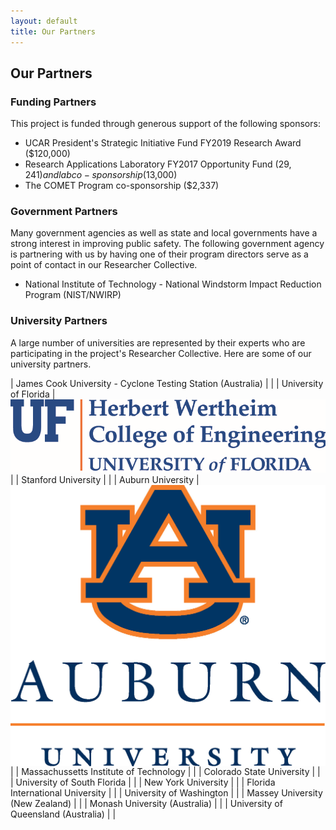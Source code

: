 ```yaml
---
layout: default
title: Our Partners
---
```


## Our Partners

### Funding Partners

This project is funded through generous support of the following sponsors:
- UCAR President's Strategic Initiative Fund FY2019 Research Award ($120,000)
- Research Applications Laboratory FY2017 Opportunity Fund ($29,241) and lab co-sponsorship ($13,000)
- The COMET Program co-sponsorship ($2,337)

### Government Partners

Many government agencies as well as state and local governments have a strong interest in improving public safety. The following government agency is partnering with us by having one of their program directors serve as a point of contact in our Researcher Collective. 

- National Institute of Technology - National Windstorm Impact Reduction Program (NIST/NWIRP)

### University Partners

A large number of universities are represented by their experts who are participating in the project's Researcher Collective. Here are some of our university partners.

| James Cook University - Cyclone Testing Station (Australia) | |
| University of Florida | ![](logos/Herbert-Wertheim-COE_screen_capture_of_tiff_file_cropped.PNG) | 
| Stanford University | |
| Auburn University | <img src="logos/AUwordmark.jpg" alt="" style="display: block; margin: auto;"> | 
| Massachussetts Institute of Technology | |
| Colorado State University | |
| University of South Florida | |
| New York University | |
| Florida International University | |
| University of Washington | |
| Massey University (New Zealand) | |
| Monash University (Australia) | |
| University of Queensland (Australia) | |

